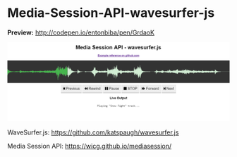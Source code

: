 # Media-Session-API-wavesurfer-js

<b>Preview:</b>
http://codepen.io/entonbiba/pen/GrdaoK

<img src="preview_wavesurfer_media_session_api.png" />

WaveSurfer.js:
https://github.com/katspaugh/wavesurfer.js

Media Session API:
https://wicg.github.io/mediasession/
